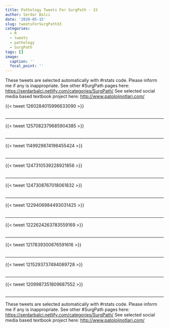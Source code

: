 ```yaml
---
title: Pathology Tweets For SurgPath - 33
author: Serdar Balci
date: '2020-05-15'
slug: tweetsForSurgPath33
categories:
  - R
  - tweets
  - pathology
  - SurgPath
tags: []
image:
  caption: ''
  focal_point: ''
---
```



These tweets are selected automatically with #rstats code. Please inform me if any is inappropriate.
See other #SurgPath pages here: https://serdarbalci.netlify.com/categories/SurgPath/ 
See selected social media based textbook project here: http://www.patolojinotlari.com/

{{< tweet 1260284015996633090 >}}
<br>
<br>
<hr>
{{< tweet 1257082379685904385 >}}
<br>
<br>
<hr>
{{< tweet 1149929874196455424 >}}
<br>
<br>
<hr>
{{< tweet 1247310539228921856 >}}
<br>
<br>
<hr>
{{< tweet 1247308767018061832 >}}
<br>
<br>
<hr>
{{< tweet 1229406984493031425 >}}
<br>
<br>
<hr>
{{< tweet 1222624263783559169 >}}
<br>
<br>
<hr>
{{< tweet 1217839300676591616 >}}
<br>
<br>
<hr>
{{< tweet 1215293737494089728 >}}
<br>
<br>
<hr>
{{< tweet 1209987351809687552 >}}
<br>
<br>
<hr>


These tweets are selected automatically with #rstats code. Please inform me if any is inappropriate.
See other #SurgPath pages here: https://serdarbalci.netlify.com/categories/SurgPath/ 
See selected social media based textbook project here: http://www.patolojinotlari.com/
